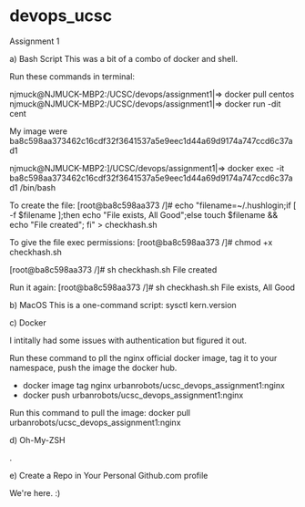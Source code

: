 # devops_ucsc
Assignment 1

a) Bash Script
This was a bit of a combo of docker and shell.

Run these commands in terminal:

njmuck@NJMUCK-MBP2:/UCSC/devops/assignment1|⇒  docker pull centos
njmuck@NJMUCK-MBP2:/UCSC/devops/assignment1|⇒  docker run -dit cent


My image were ba8c598aa373462c16cdf32f3641537a5e9eec1d44a69d9174a747ccd6c37ad1


njmuck@NJMUCK-MBP2:]/UCSC/devops/assignment1|⇒  docker exec -it ba8c598aa373462c16cdf32f3641537a5e9eec1d44a69d9174a747ccd6c37ad1 /bin/bash


To create the file:
[root@ba8c598aa373 /]# echo "filename=~/.hushlogin;if [ -f $filename ];then echo "File exists, All Good";else touch $filename && echo "File created"; fi" > checkhash.sh

To give the file exec permissions:
[root@ba8c598aa373 /]# chmod +x checkhash.sh

[root@ba8c598aa373 /]# sh checkhash.sh
File created

Run it again:
[root@ba8c598aa373 /]# sh checkhash.sh
File exists, All Good

b) MacOS
This is a one-command script:
sysctl kern.version


c) Docker

I intitally had some issues with authentication but figured it out.

Run these command to pll the nginx official docker image, tag it to your namespace, push the image the docker hub.
* docker image tag nginx urbanrobots/ucsc_devops_assignment1:nginx
* docker push urbanrobots/ucsc_devops_assignment1:nginx

Run this command to pull the image:
docker pull urbanrobots/ucsc_devops_assignment1:nginx

d) Oh-My-ZSH

.

e)  Create a Repo in Your Personal Github.com profile

We're here. :)
